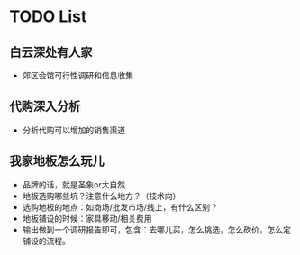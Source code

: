 # TODO List #

## 白云深处有人家 ##

- 郊区会馆可行性调研和信息收集

## 代购深入分析 ##

- 分析代购可以增加的销售渠道

## 我家地板怎么玩儿

- 品牌的话，就是圣象or大自然
- 地板选购哪些坑？注意什么地方？（技术向）
- 选购地板的地点：如商场/批发市场/线上，有什么区别？
- 地板铺设的时候：家具移动/相关费用
- 输出做到一个调研报告即可，包含：去哪儿买，怎么挑选，怎么砍价，怎么定铺设的流程。
